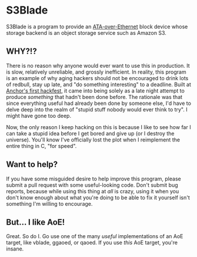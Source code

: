 # S3Blade

S3Blade is a program to provide an
[ATA-over-Ethernet](http://en.wikipedia.org/wiki/ATA_over_Ethernet) block
device whose storage backend is an object storage service such as Amazon S3.


## WHY?!?

There is no reason why anyone would ever want to use this in production.  It
is slow, relatively unreliable, and grossly inefficient.  In reality, this
program is an example of why aging hackers should not be encouraged to drink
lots of redbull, stay up late, and "do something interesting" to a deadline. 
Built at [Anchor's first
hackfest](http://www.anchor.com.au/blog/2013/01/the-dust-settles-on-anchors-first-hackfest/),
it came into being solely as a late night attempt to produce *something*
that hadn't been done before.  The rationale was that since everything
useful had already been done by someone else, I'd have to delve deep into
the realm of "stupid stuff nobody would ever think to try".  I might have
gone too deep.

Now, the only reason I keep hacking on this is because I like to see how far
I can take a stupid idea before I get bored and give up (or I destroy the
universe).  You'll know I've officially lost the plot when I reimplement the
entire thing in C, "for speed".


## Want to help?

If you have some misguided desire to help improve this program, please
submit a pull request with some useful-looking code.  Don't submit bug
reports, because while using this thing at *all* is crazy, using it when you
don't know enough about what you're doing to be able to fix it yourself
isn't something I'm willing to encourage.


## But... I like AoE!

Great.  So do I.  Go use one of the many *useful* implementations of an AoE
target, like vblade, ggaoed, or qaoed.  If you use *this* AoE target, you're
insane.

